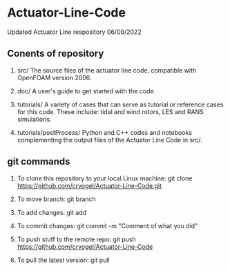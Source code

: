 # Actuator-Line-Code

Updated Actuator Line respository 06/09/2022

## Conents of repository

1) src/ The source files of the actuator line code, 
compatible with OpenFOAM version 2006.

2) doc/ A user's guide to get started with the code.

3) tutorials/ A variety of cases that can serve as 
tutorial or reference cases for this code. These 
include: tidal and wind rotors, LES and RANS simulations.

4) tutorials/postProcess/ Python and C++ codes and 
notebooks complementing the output files of the 
Actuator Line Code in src/.

## git commands

1) To clone this repository to your local Linux machine:
git clone https://github.com/crvogel/Actuator-Line-Code.git

2) To move branch:
git branch <name>

3) To add changes:
git add

4) To commit changes:
git commit -m "Comment of what you did"

5) To push stuff to the remote repo:
git push https://github.com/crvogel/Actuator-Line-Code

6) To pull the latest version:
git pull

